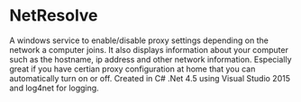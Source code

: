 # NetResolve
A windows service to enable/disable proxy settings depending on the network a computer joins. It also displays information about your computer such as the hostname, ip address and other network information. Especially great if you have certian proxy configuration at home that you can automatically turn on or off.  Created in C# .Net 4.5 using Visual Studio 2015 and log4net for logging. 
